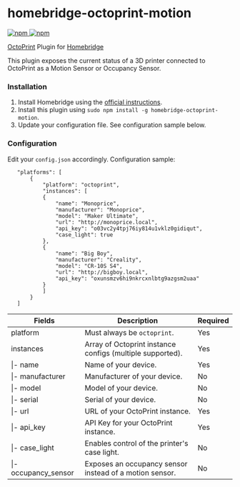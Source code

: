 # homebridge-octoprint-motion
[![npm](https://img.shields.io/npm/v/homebridge-octoprint-motion) ![npm](https://img.shields.io/npm/dt/homebridge-octoprint-motion)](https://www.npmjs.com/package/homebridge-octoprint-motion)

[OctoPrint](https://octoprint.org) Plugin for [Homebridge](https://github.com/nfarina/homebridge)

This plugin exposes the current status of a 3D printer connected to OctoPrint as a Motion Sensor or Occupancy Sensor.

### Installation
1. Install Homebridge using the [official instructions](https://github.com/homebridge/homebridge/wiki).
2. Install this plugin using `sudo npm install -g homebridge-octoprint-motion`.
3. Update your configuration file. See configuration sample below.

### Configuration
Edit your `config.json` accordingly. Configuration sample:
 ```
    "platforms": [
        {
            "platform": "octoprint",
            "instances": [
            {
                "name": "Monoprice",
                "manufacturer": "Monoprice",
                "model": "Maker Ultimate",
                "url": "http://monoprice.local",
                "api_key": "o03vc2y4tpj76iy814u1vklz0gidiqut",
                "case_light": true
            },
            {
                "name": "Big Boy",
                "manufacturer": "Creality",
                "model": "CR-10S S4",
                "url": "http://bigboy.local",
                "api_key": "oxunsmzv6hi9nkrcxnlbtg9azgsm2uaa"
            }
            ]
        }
    ]
```

| Fields               | Description                                                                  | Required |
|----------------------|------------------------------------------------------------------------------|----------|
| platform             | Must always be `octoprint`.                                                  | Yes      |
| instances            | Array of Octoprint instance configs (multiple supported).                    | Yes      |
| \|- name             | Name of your device.                                                         | Yes      |
| \|- manufacturer     | Manufacturer of your device.                                                 | No       |
| \|- model            | Model of your device.                                                        | No       |
| \|- serial           | Serial of your device.                                                       | No       |
| \|- url              | URL of your OctoPrint instance.                                              | Yes      |
| \|- api_key          | API Key for your OctoPrint instance.                                         | Yes      |
| \|- case_light       | Enables control of the printer's case light.                                 | No       |
| \|- occupancy_sensor | Exposes an occupancy sensor instead of a motion sensor.                      | No       |
